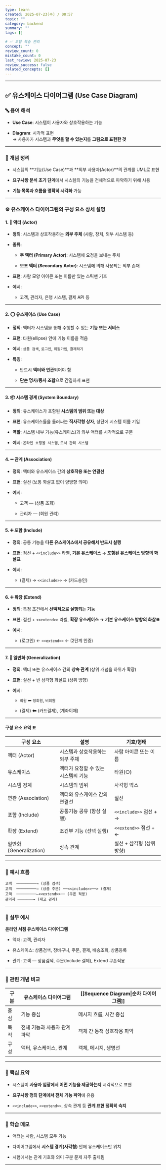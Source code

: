 ```yaml
---
type: learn
created: 2025-07-23(수) / 00:57
topic: ""
category: backend
summary: ""
tags: []

# ✅ 오답 복습 관리
concept: ""
review_count: 0
mistake_count: 0
last_review: 2025-07-23
review_success: false
related_concepts: []
---
```

---

## ✅ 유스케이스 다이어그램 (Use Case Diagram)

### 🔤 용어 해석

- **Use Case**: 시스템이 사용자와 상호작용하는 기능
    
- **Diagram**: 시각적 표현  
    → 사용자가 시스템과 **무엇을 할 수 있는지**를 **그림으로 표현한 것**
    

---

### 📌 개념 정리

- 시스템의 **기능(Use Case)**과 **외부 사용자(Actor)**의 관계를 UML로 표현
    
- **요구사항 분석 초기 단계**에서 시스템의 기능을 전체적으로 파악하기 위해 사용
    
- **기능 목록과 흐름을 명확히 시각화** 가능
    

---
### ⚙️ 유스케이스 다이어그램의 구성 요소 상세 설명

#### 1. 🧍 액터 (Actor)

- **정의**: 시스템과 상호작용하는 **외부 주체** (사람, 장치, 외부 시스템 등)
    
- **종류**:
    
    - **주 액터 (Primary Actor)**: 시스템에 요청을 보내는 주체
        
    - **보조 액터 (Secondary Actor)**: 시스템에 의해 사용되는 외부 존재
        
- **표현**: 사람 모양 아이콘 또는 이름만 있는 스틱맨 기호
    
- **예시**:
    
    - 고객, 관리자, 은행 시스템, 결제 API 등
        

---

#### 2. ⭕ 유스케이스 (Use Case)

- **정의**: 액터가 시스템을 통해 수행할 수 있는 **기능 또는 서비스**
    
- **표현**: 타원(ellipse) 안에 기능 이름을 적음
    
- **예시**: `상품 검색`, `로그인`, `회원가입`, `결제하기`
    
- **특징**:
    
    - 반드시 **액터와 연관**되어야 함
        
    - **단순 명사/동사 조합**으로 간결하게 표현
        

---

#### 3. 📦 시스템 경계 (System Boundary)

- **정의**: 유스케이스가 포함된 **시스템의 범위 또는 대상**
    
- **표현**: 유스케이스들을 둘러싸는 **직사각형 상자**, 상단에 시스템 이름 기입
    
- **역할**: 시스템 내부 기능(유스케이스)과 외부 액터를 시각적으로 구분
    
- **예시**: `온라인 쇼핑몰 시스템`, `도서 관리 시스템`
    

---

#### 4. ➖ 관계 (Association)

- **정의**: 액터와 유스케이스 간의 **상호작용 또는 연결선**
    
- **표현**: 실선 (보통 화살표 없이 양방향 의미)
    
- **예시**:
    
    - 고객 ― (상품 조회)
        
    - 관리자 ― (회원 관리)
        

---

#### 5. ➕ 포함 (Include)

- **정의**: 공통 기능을 **다른 유스케이스에서 공유해서 반드시 실행**
    
- **표현**: 점선 + `<<include>>` 라벨, **기본 유스케이스 → 포함된 유스케이스 방향의 화살표**
    
- **예시**:
    
    - (결제) → `<<include>>` → (카드승인)
        

---

#### 6. ➕ 확장 (Extend)

- **정의**: 특정 조건에서 **선택적으로 실행되는 기능**
    
- **표현**: 점선 + `<<extend>>` 라벨, **확장 유스케이스 → 기본 유스케이스 방향의 화살표**
    
- **예시**:
    
    - (로그인) ← `<<extend>>` ← (2단계 인증)
        

---

#### 7. 🔺 일반화 (Generalization)

- **정의**: 액터 또는 유스케이스 간의 **상속 관계** (상위 개념을 하위가 확장)
    
- **표현**: 실선 + 빈 삼각형 화살표 (상위 방향)
    
- **예시**:
    
    - `회원` ⬅ `정회원`, `비회원`
        
    - (결제) ⬅ (카드결제), (계좌이체)
        

---

#### 구성 요소 요약 표

|구성 요소|설명|기호/형태|
|---|---|---|
|액터 (Actor)|시스템과 상호작용하는 외부 주체|사람 아이콘 또는 이름|
|유스케이스|액터가 요청할 수 있는 시스템의 기능|타원(○)|
|시스템 경계|시스템의 범위|사각형 박스|
|연관 (Association)|액터와 유스케이스 간의 연결선|실선|
|포함 (Include)|공통기능 공유 (항상 실행)|`<<include>>` 점선 + →|
|확장 (Extend)|조건부 기능 (선택 실행)|`<<extend>>` 점선 + ←|
|일반화 (Generalization)|상속 관계|실선 + 삼각형 (상위 방향)|

---

### 🧭 예시 흐름

```plaintext
고객  ─────────→ (상품 검색)
고객  ─────────→ (상품 주문) ──<<include>>──> (결제)
고객  ─────────←<<extend>>── (쿠폰 적용)
관리자 ───────→ (재고 관리)
```

---

### 💬 실무 예시

**온라인 서점 유스케이스 다이어그램**

- 액터: 고객, 관리자
    
- 유스케이스: 상품검색, 장바구니, 주문, 결제, 배송조회, 상품등록
    
- 관계: 고객 — 상품검색, 주문(Include 결제), Extend 쿠폰적용
    

---

### 🔁 관련 개념 비교

| 구분  | 유스케이스 다이어그램      | [[Sequence Diagram\|순차 다이어그램]] |
| --- | ---------------- | ------------------------------ |
| 중심  | 기능 중심            | 메시지 흐름, 시간 중심                  |
| 목적  | 전체 기능과 사용자 관계 파악 | 객체 간 동적 상호작용 파악                |
| 구성  | 액터, 유스케이스, 관계    | 객체, 메시지, 생명선                   |

---

### 🎯 핵심 요약

- 시스템이 **사용자 입장에서 어떤 기능을 제공하는지** 시각적으로 표현
    
- **요구사항 정의 단계에서 전체 기능 파악**에 유용
    
- `<<include>>`, `<<extend>>`, 상속 관계 등 **관계 표현 정확히 숙지**
    

---

### 🧠 학습 메모

- 액터는 사람, 시스템 모두 가능
    
- 다이어그램에서 **시스템 경계(사각형)** 안에 유스케이스만 위치
    
- 시험에서는 관계 기호와 의미 구분 문제 자주 출제됨
    

---